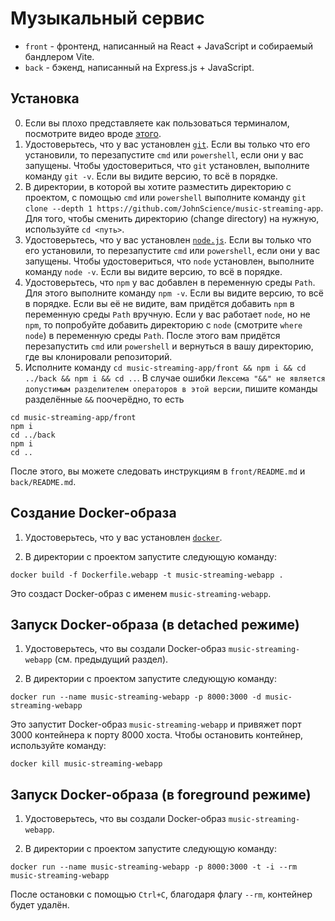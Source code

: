 # Музыкальный сервис

* `front` - фронтенд, написанный на React + JavaScript и собираемый бандлером Vite.
* `back` - бэкенд, написанный на Express.js + JavaScript.

## Установка

0. Если вы плохо представляете как пользоваться терминалом, посмотрите видео вроде [этого](https://www.youtube.com/watch?v=PMopSb1fxuw).
1. Удостоверьтесь, что у вас установлен [`git`](https://git-scm.com/). Если вы только что его установили, то перезапустите `cmd` или `powershell`, если они у вас запущены. Чтобы удостовериться, что `git` установлен, выполните команду `git -v`. Если вы видите версию, то всё в порядке.
2. В директории, в которой вы хотите разместить директорию с проектом, с помощью `cmd` или `powershell` выполните команду `git clone --depth 1 https://github.com/JohnScience/music-streaming-app`. Для того, чтобы сменить директорию (change directory) на нужную, используйте `cd <путь>`.
3. Удостоверьтесь, что у вас установлен [`node.js`](https://nodejs.org/en/download/). Если вы только что его установили, то перезапустите `cmd` или `powershell`, если они у вас запущены. Чтобы удостовериться, что `node` установлен, выполните команду `node -v`. Если вы видите версию, то всё в порядке.
4. Удостоверьтесь, что `npm` у вас добавлен в переменную среды `Path`. Для этого выполните команду `npm -v`. Если вы видите версию, то всё в порядке. Если вы её не видите, вам придётся добавить `npm` в переменную среды `Path` вручную. Если у вас работает `node`, но не `npm`, то попробуйте добавить директорию с `node` (смотрите `where node`) в переменную среды `Path`. После этого вам придётся перезапустить `cmd` или `powershell` и вернуться в вашу директорию, где вы клонировали репозиторий.
5. Исполните команду `cd music-streaming-app/front && npm i && cd ../back && npm i && cd ..`. В случае ошибки `Лексема "&&" не является допустимым разделителем операторов в этой версии`, пишите команды разделённые `&&` поочерёдно, то есть

```console
cd music-streaming-app/front
npm i
cd ../back
npm i
cd ..
```

После этого, вы можете следовать инструкциям в `front/README.md` и `back/README.md`.

## Создание Docker-образа

1. Удостоверьтесь, что у вас установлен [`docker`](https://docs.docker.com/get-docker/).

2. В директории с проектом запустите следующую команду:

```console
docker build -f Dockerfile.webapp -t music-streaming-webapp .
```

Это создаст Docker-образ с именем `music-streaming-webapp`.

## Запуск Docker-образа (в detached режиме)

1. Удостоверьтесь, что вы создали Docker-образ `music-streaming-webapp` (см. предыдущий раздел).

2. В директории с проектом запустите следующую команду:

```console
docker run --name music-streaming-webapp -p 8000:3000 -d music-streaming-webapp
```

Это запустит Docker-образ `music-streaming-webapp` и привяжет порт 3000 контейнера к порту 8000 хоста. Чтобы остановить контейнер, используйте команду:

```console
docker kill music-streaming-webapp
```

## Запуск Docker-образа (в foreground режиме)

1. Удостоверьтесь, что вы создали Docker-образ `music-streaming-webapp`.

2. В директории с проектом запустите следующую команду:

```console
docker run --name music-streaming-webapp -p 8000:3000 -t -i --rm music-streaming-webapp
```

После остановки с помощью `Ctrl+C`, благодаря флагу `--rm`, контейнер будет удалён.
